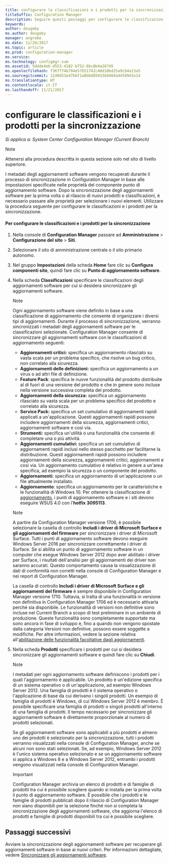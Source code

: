 ```yaml
---
title: configurare le classificazioni e i prodotti per la sincronizzazione
titleSuffix: Configuration Manager
description: Seguire questi passaggi per configurare le classificazioni e i prodotti per la sincronizzazione nella console di Configuration Manager.
keywords: 
author: dougeby
ms.author: dougeby
manager: angrobe
ms.date: 11/20/2017
ms.topic: article
ms.prod: configuration-manager
ms.service: 
ms.technology: configmgr-sum
ms.assetid: 5ddde4e6-d553-4182-b752-6bc8b4a26745
ms.openlocfilehash: f36ff74b794e57b51742c40d10bd25a9cb4a13a5
ms.sourcegitcommit: 12d0d53e47bbf1a0bbd85015b8404a44589d1e14
ms.translationtype: HT
ms.contentlocale: it-IT
ms.lasthandoff: 11/21/2017
---
```

#  <a name="configure-classifications-and-products-to-synchronize"></a>configurare le classificazioni e i prodotti per la sincronizzazione  

*Si applica a: System Center Configuration Manager (Current Branch)*


> [!NOTE]  
>  Attenersi alla procedura descritta in questa sezione solo nel sito di livello superiore.  

 I metadati degli aggiornamenti software vengono recuperati durante il processo di sincronizzazione in Configuration Manager in base alle impostazioni specificate nelle proprietà del componente punto di aggiornamento software. Dopo la sincronizzazione degli aggiornamenti software per la prima volta o al rilascio di nuovi prodotti e classificazioni, è necessario passare alle proprietà per selezionare i nuovi elementi. Utilizzare la procedura seguente per configurare le classificazioni e i prodotti per la sincronizzazione.  

#### <a name="to-configure-classifications-and-products-to-synchronize"></a>Per configurare le classificazioni e i prodotti per la sincronizzazione  

1.  Nella console di **Configuration Manager** passare ad **Amministrazione** > **Configurazione del sito** > **Siti**.

2. Selezionare il sito di amministrazione centrale o il sito primario autonomo.  

3.  Nel gruppo **Impostazioni** della scheda **Home** fare clic su **Configura componenti sito**, quindi fare clic su **Punto di aggiornamento software**.

4.  Nella scheda **Classificazioni** specificare le classificazioni degli aggiornamenti software per cui si desidera sincronizzare gli aggiornamenti software.  

    > [!NOTE]  
    >  Ogni aggiornamento software viene definito in base a una classificazione di aggiornamento che consente di organizzare i diversi tipi di aggiornamenti. Durante il processo di sincronizzazione, verranno sincronizzati i metadati degli aggiornamenti software per le classificazioni selezionate. Configuration Manager consente di sincronizzare gli aggiornamenti software con le classificazioni di aggiornamento seguenti:  
    >   
    > - **Aggiornamenti critici:** specifica un aggiornamento rilasciato su vasta scala per un problema specifico, che risolve un bug critico, non correlato alla sicurezza.  
    > - **Aggiornamenti delle definizioni:** specifica un aggiornamento a un virus o ad altri file di definizione.  
    > - **Feature Pack**: specifica le nuove funzionalità del prodotto distribuite al di fuori di una versione del prodotto e che in genere sono incluse nella versione successiva completa del prodotto.  
    > - **Aggiornamenti della sicurezza:** specifica un aggiornamento rilasciato su vasta scala per un problema specifico del prodotto e correlato alla sicurezza.  
    > - **Service Pack:** specifica un set cumulativo di aggiornamenti rapidi applicati a un'applicazione. Questi aggiornamenti rapidi possono includere aggiornamenti della sicurezza, aggiornamenti critici, aggiornamenti software e così via.  
    > - **Strumenti:** specifica un'utilità o una funzionalità che consente di completare una o più attività.  
    > - **Aggiornamenti cumulativi:** specifica un set cumulativo di aggiornamenti rapidi inclusi nello stesso pacchetto per facilitarne la distribuzione. Questi aggiornamenti rapidi possono includere aggiornamenti della sicurezza, aggiornamenti critici, aggiornamenti e così via. Un aggiornamento cumulativo è relativo in genere a un'area specifica, ad esempio la sicurezza o un componente del prodotto.  
    > - **Aggiornamenti:** specifica un aggiornamento di un'applicazione o un file attualmente installato.  
    > - **Aggiornamento**: specifica un aggiornamento per le caratteristiche e le funzionalità di Windows 10. Per ottenere la classificazione di [aggiornamento](https://support.microsoft.com/kb/3095113), i punti di aggiornamento software e i siti devono eseguire WSUS 4.0 con l'**hotfix 3095113**.    
    >       

    > [!NOTE]    
    > A partire da Configuration Manager versione 1706, è possibile selezionare la casella di controllo **Includi i driver di Microsoft Surface e gli aggiornamenti del firmware** per sincronizzare i driver di Microsoft Surface. Tutti i punti di aggiornamento software devono eseguire Windows Server 2016 per sincronizzare correttamente i driver di Surface. Se si abilita un punto di aggiornamento software in un computer che esegue Windows Server 2012 dopo aver abilitato i driver per Surface, i risultati dell'analisi per gli aggiornamenti dei driver non saranno accurati. Questo comportamento causa la visualizzazione di dati di conformità non corretti nella console di Configuration Manager e nei report di Configuration Manager.  
    > 
    > La casella di controllo **Includi i driver di Microsoft Surface e gli aggiornamenti del firmware** è sempre disponibile in Configuration Manager versione 1710. Tuttavia, si tratta di una funzionalità in versione non definitiva in Configuration Manager 1706 ed è necessario attivarla perché sia disponibile. Le funzionalità di versioni non definitive sono incluse nel Current Branch a scopo di test preliminare in un ambiente di produzione. Queste funzionalità sono completamente supportate ma sono ancora in fase di sviluppo e, fino a quando non vengono spostate dalla categoria Versioni non definitive, possono essere soggette a modifiche. Per altre informazioni, vedere la sezione relativa all'[abilitazione delle funzionalità facoltative dagli aggiornamenti](https://docs.microsoft.com/sccm/core/servers/manage/install-in-console-updates#bkmk_prerelease).

5.  Nella scheda **Prodotti** specificare i prodotti per cui si desidera sincronizzare gli aggiornamenti software e quindi fare clic su **Chiudi**.  

    > [!NOTE]  
    >  I metadati per ogni aggiornamento software definiscono i prodotti per i quali l'aggiornamento è applicabile. Un prodotto è un'edizione specifica di un sistema operativo o di un'applicazione, ad esempio Windows Server 2012. Una famiglia di prodotti è il sistema operativo o l'applicazione di base da cui derivano i singoli prodotti. Un esempio di famiglia di prodotti è Windows, di cui Windows Server 2012 è membro. È possibile specificare una famiglia di prodotti o singoli prodotti all'interno di una famiglia di prodotti. Il tempo necessario per sincronizzare gli aggiornamenti software è direttamente proporzionale al numero di prodotti selezionati.  
    >   
    >  Se gli aggiornamenti software sono applicabili a più prodotti e almeno uno dei prodotti è selezionato per la sincronizzazione, tutti i prodotti verranno visualizzati nella console di Configuration Manager, anche se alcuni non sono stati selezionati. Se, ad esempio, Windows Server 2012 è l'unico sistema operativo selezionato e se un aggiornamento software si applica a Windows 8 e a Windows Server 2012, entrambi i prodotti vengono visualizzati nella console di Configuration Manager.  

    > [!IMPORTANT]  
    >  Configuration Manager archivia un elenco di prodotti e di famiglie di prodotti tra cui è possibile scegliere quando si installa per la prima volta il punto di aggiornamento software. È possibile che i prodotti e le famiglie di prodotti pubblicati dopo il rilascio di Configuration Manager non siano disponibili per la selezione finché non si completa la sincronizzazione degli aggiornamenti software, che aggiorna l'elenco di prodotti e famiglie di prodotti disponibili tra cui è possibile scegliere.  

## <a name="next-steps"></a>Passaggi successivi
Avviare la sincronizzazione degli aggiornamenti software per recuperare gli aggiornamenti software in base ai nuovi criteri. Per informazioni dettagliate, vedere [Sincronizzare gli aggiornamenti software](synchronize-software-updates.md).
